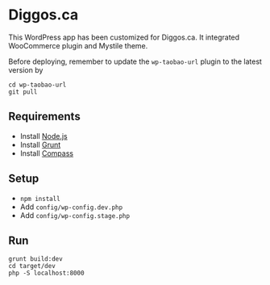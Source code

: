 # Diggos.ca

This WordPress app has been customized for Diggos.ca. It integrated WooCommerce plugin and Mystile theme. 

Before deploying, remember to update the `wp-taobao-url` plugin to the latest version by

	cd wp-taobao-url
	git pull

## Requirements
- Install [Node.js](http://nodejs.org/)
- Install [Grunt](http://gruntjs.com/)
- Install [Compass](http://compass-style.org/)

## Setup
- `npm install`
- Add `config/wp-config.dev.php`
- Add `config/wp-config.stage.php`

## Run
	grunt build:dev
	cd target/dev
	php -S localhost:8000
